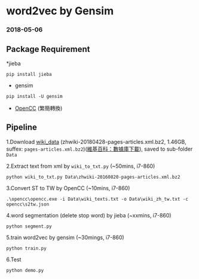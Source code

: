 # word2vec by Gensim

### 2018-05-06

## Package Requirement

*jieba
```
pip install jieba
```
* gensim
```
pip install -U gensim
```
* [OpenCC](https://github.com/BYVoid/OpenCC) (繁簡轉換)

## Pipeline

1.Download [wiki_data](https://dumps.wikimedia.org/zhwiki/) (zhwiki-20180428-pages-articles.xml.bz2, 1.46GB, suffex: `pages-articles.xml.bz2`)([維基百科：數據庫下載](https://zh.wikipedia.org/wiki/Wikipedia:数据库下载)),
saved to sub-folder `Data`

2.Extract text from xml by `wiki_to_txt.py` (~50mins, i7-860)

```
python wiki_to_txt.py Data\zhwiki-20160820-pages-articles.xml.bz2
```

3.Convert ST to TW by OpenCC (~10mins, i7-860)

```
.\opencc\opencc.exe -i Data\wiki_texts.txt -o Data\wiki_zh_tw.txt -c opencc\s2tw.json
```

4.word segmentation (delete stop word) by jieba (~xxmins, i7-860)
```
python segment.py
```

5.train word2vec by gensim (~30mings, i7-860)
```
python train.py
```

6.Test
```
python demo.py
```